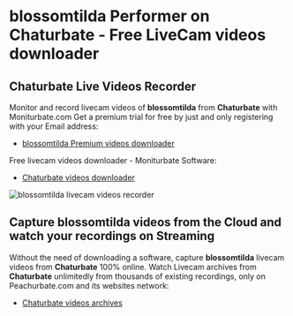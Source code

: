 # blossomtilda Performer on Chaturbate - Free LiveCam videos downloader

## Chaturbate Live Videos Recorder

Monitor and record livecam videos of **blossomtilda** from **Chaturbate** with Moniturbate.com
Get a premium trial for free by just and only registering with your Email address:
* [blossomtilda Premium videos downloader](https://moniturbate.com/request-demo-licence-key.html)

Free livecam videos downloader - Moniturbate Software:
* [Chaturbate videos downloader](https://moniturbate.com/moniturbate-download-software.html)

![blossomtilda livecam videos recorder](https://peachurnet.com/templates/moniturbate-software.png)


## Capture blossomtilda videos from the Cloud and watch your recordings on Streaming

Without the need of downloading a software, capture **blossomtilda** livecam videos from **Chaturbate** 100% online.
Watch Livecam archives from **Chaturbate** unlimitedly from thousands of existing recordings, only on Peachurbate.com and its websites network:
* [Chaturbate videos archives](https://peachurnet.com/)